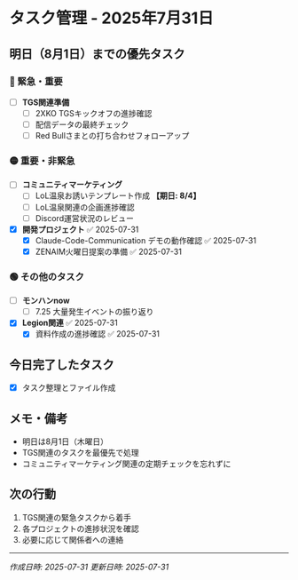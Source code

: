 # タスク管理 - 2025年7月31日

## 明日（8月1日）までの優先タスク

### 🔴 緊急・重要
- [ ] **TGS関連準備**
  - [ ] 2XKO TGSキックオフの進捗確認
  - [ ] 配信データの最終チェック
  - [ ] Red Bullさまとの打ち合わせフォローアップ

### 🟡 重要・非緊急
- [ ] **コミュニティマーケティング**
  - [ ] LoL温泉お誘いテンプレート作成 **【期日: 8/4】**
  - [ ] LoL温泉関連の企画進捗確認
  - [ ] Discord運営状況のレビュー
  
- [x] **開発プロジェクト** ✅ 2025-07-31
  - [x] Claude-Code-Communication デモの動作確認 ✅ 2025-07-31
  - [x] ZENAIM火曜日提案の準備 ✅ 2025-07-31

### 🟢 その他のタスク
- [ ] **モンハンnow**
  - [ ] 7.25 大量発生イベントの振り返り
  
- [x] **Legion関連** ✅ 2025-07-31
  - [x] 資料作成の進捗確認 ✅ 2025-07-31

## 今日完了したタスク
- [x] タスク整理とファイル作成

## メモ・備考
- 明日は8月1日（木曜日）
- TGS関連のタスクを最優先で処理
- コミュニティマーケティング関連の定期チェックを忘れずに

## 次の行動
1. TGS関連の緊急タスクから着手
2. 各プロジェクトの進捗状況を確認
3. 必要に応じて関係者への連絡

---
*作成日時: 2025-07-31*
*更新日時: 2025-07-31*